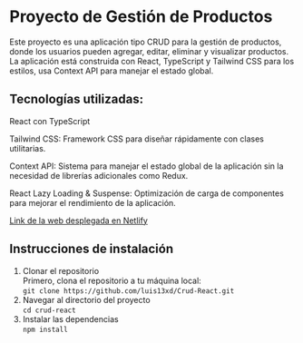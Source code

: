 # Proyecto de Gestión de Productos  
Este proyecto es una aplicación tipo CRUD para la gestión de productos, donde los usuarios pueden agregar, editar, eliminar y visualizar productos. La aplicación está construida con React, TypeScript y Tailwind CSS para los estilos, usa Context API para manejar el estado global.  

## Tecnologías utilizadas:  
React con TypeScript  
  
Tailwind CSS: Framework CSS para diseñar rápidamente con clases utilitarias.  
  
Context API: Sistema para manejar el estado global de la aplicación sin la necesidad de librerías adicionales como Redux.  
  
React Lazy Loading & Suspense: Optimización de carga de componentes para mejorar el rendimiento de la aplicación.  
    
[Link de la web desplegada en Netlify  ]([https://www.ejemplo.com](https://productos-crud-react.netlify.app/))  
  
## Instrucciones de instalación  
1. Clonar el repositorio  
Primero, clona el repositorio a tu máquina local:  
`git clone https://github.com/luis13xd/Crud-React.git`  
2. Navegar al directorio del proyecto   
`cd crud-react`  
3. Instalar las dependencias  
`npm install`
